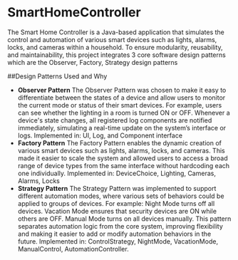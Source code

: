 # SmartHomeController
The Smart Home Controller is a Java-based application that simulates the control and automation of various smart devices such as lights, alarms, locks, and cameras within a household. To ensure modularity, reusability, and maintainability, this project integrates 3 core software design patterns which are the Observer, Factory, Strategy design patterns

##Design Patterns Used and Why
- **Observer Pattern**
The Observer Pattern was chosen to make it easy to differentiate between the states of a device and allow users to monitor the current mode or status of their smart devices. For example, users can see whether the lighting in a room is turned ON or OFF. Whenever a device's state changes, all registered log components are notified immediately, simulating a real-time update on the system’s interface or logs. Implemented in: UI, Log, and Component interface
- **Factory Pattern**
The Factory Pattern enables the dynamic creation of various smart devices such as lights, alarms, locks, and cameras. This made it easier to scale the system and allowed users to access a broad range of device types from the same interface without hardcoding each one individually. Implemented in: DeviceChoice, Lighting, Cameras, Alarms, Locks
- **Strategy Pattern**
The Strategy Pattern was implemented to support different automation modes, where various sets of behaviors could be applied to groups of devices. For example: Night Mode turns off all devices. Vacation Mode ensures that security devices are ON while others are OFF. Manual Mode turns on all devices manually. This pattern separates automation logic from the core system, improving flexibility and making it easier to add or modify automation behaviors in the future. Implemented in: ControlStrategy, NightMode, VacationMode, ManualControl, AutomationController.
